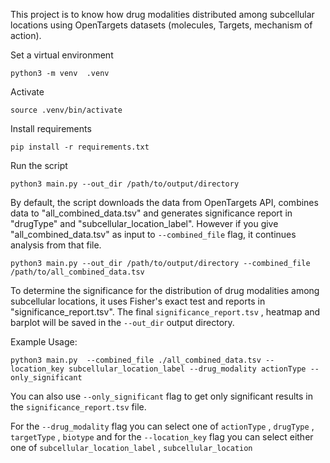 This project is to know how drug modalities distributed among subcellular locations using OpenTargets datasets (molecules, Targets, mechanism of action).

Set a virtual environment

```python3 -m venv  .venv```

Activate

```source .venv/bin/activate```

Install requirements

```pip install -r requirements.txt```

Run the script

```python3 main.py --out_dir /path/to/output/directory```

By default, the script downloads the data from OpenTargets API, combines data to "all_combined_data.tsv" and generates significance report in "drugType" and "subcellular_location_label".
However if you give "all_combined_data.tsv" as input to `--combined_file` flag, it continues analysis from that file.

```python3 main.py --out_dir /path/to/output/directory --combined_file /path/to/all_combined_data.tsv```

To determine the significance for the distribution of drug modalities among subcellular locations, it uses Fisher's exact test and reports in "significance_report.tsv".
The final `significance_report.tsv` , heatmap and barplot will be saved in the `--out_dir` output directory. 

Example Usage:

```python3 main.py  --combined_file ./all_combined_data.tsv --location_key subcellular_location_label --drug_modality actionType --only_significant```

You can also use `--only_significant` flag to get only significant results in the `significance_report.tsv` file.

For the `--drug_modality` flag you can select one of `actionType` , `drugType` , `targetType` , `biotype` 
and for the `--location_key` flag you can select either one of `subcellular_location_label` , `subcellular_location`
